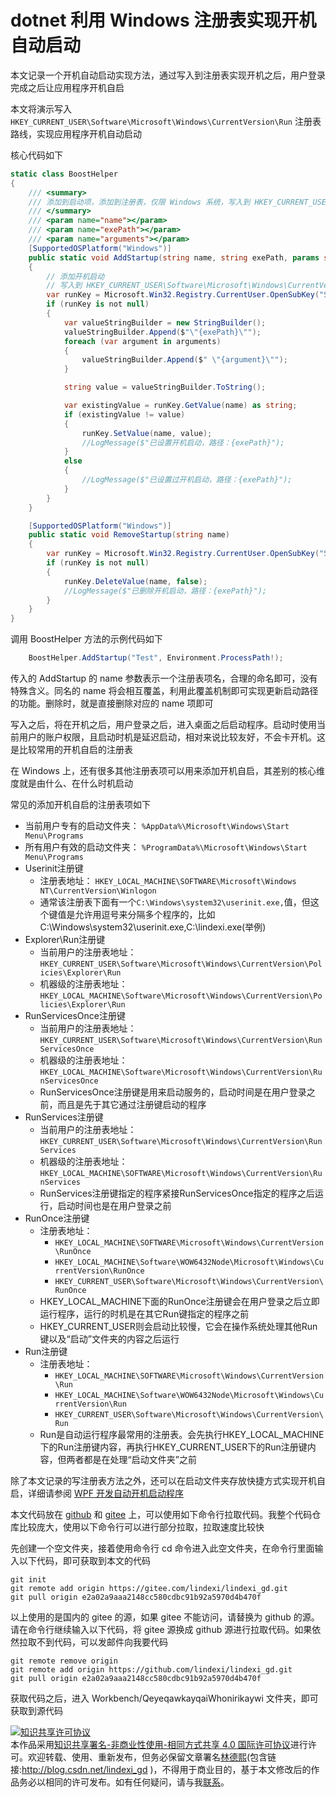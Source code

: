 
# dotnet 利用 Windows 注册表实现开机自动启动

本文记录一个开机自动启动实现方法，通过写入到注册表实现开机之后，用户登录完成之后让应用程序开机自启

<!--more-->


<!-- 发布 -->
<!-- 博客 -->

本文将演示写入 `HKEY_CURRENT_USER\Software\Microsoft\Windows\CurrentVersion\Run` 注册表路线，实现应用程序开机自动启动

核心代码如下

```csharp
static class BoostHelper
{
    /// <summary>
    /// 添加到启动项，添加到注册表，仅限 Windows 系统，写入到 HKEY_CURRENT_USER\Software\Microsoft\Windows\CurrentVersion\Run 里，实现开机启动
    /// </summary>
    /// <param name="name"></param>
    /// <param name="exePath"></param>
    /// <param name="arguments"></param>
    [SupportedOSPlatform("Windows")]
    public static void AddStartup(string name, string exePath, params string[] arguments)
    {
        // 添加开机启动
        // 写入到 HKEY_CURRENT_USER\Software\Microsoft\Windows\CurrentVersion\Run 里
        var runKey = Microsoft.Win32.Registry.CurrentUser.OpenSubKey("Software\\Microsoft\\Windows\\CurrentVersion\\Run", true);
        if (runKey is not null)
        {
            var valueStringBuilder = new StringBuilder();
            valueStringBuilder.Append($"\"{exePath}\"");
            foreach (var argument in arguments)
            {
                valueStringBuilder.Append($" \"{argument}\"");
            }

            string value = valueStringBuilder.ToString();

            var existingValue = runKey.GetValue(name) as string;
            if (existingValue != value)
            {
                runKey.SetValue(name, value);
                //LogMessage($"已设置开机启动，路径：{exePath}");
            }
            else
            {
                //LogMessage($"已设置过开机启动，路径：{exePath}");
            }
        }
    }

    [SupportedOSPlatform("Windows")]
    public static void RemoveStartup(string name)
    {
        var runKey = Microsoft.Win32.Registry.CurrentUser.OpenSubKey("Software\\Microsoft\\Windows\\CurrentVersion\\Run", true);
        if (runKey is not null)
        {
            runKey.DeleteValue(name, false);
            //LogMessage($"已删除开机启动，路径：{exePath}");
        }
    }
}
```

调用 BoostHelper 方法的示例代码如下

```csharp
    BoostHelper.AddStartup("Test", Environment.ProcessPath!);
```

传入的 AddStartup 的 name 参数表示一个注册表项名，合理的命名即可，没有特殊含义。同名的 name 将会相互覆盖，利用此覆盖机制即可实现更新启动路径的功能。删除时，就是直接删除对应的 name 项即可

写入之后，将在开机之后，用户登录之后，进入桌面之后启动程序。启动时使用当前用户的账户权限，且启动时机是延迟启动，相对来说比较友好，不会卡开机。这是比较常用的开机自启的注册表

在 Windows 上，还有很多其他注册表项可以用来添加开机自启，其差别的核心维度就是由什么、在什么时机启动

常见的添加开机自启的注册表项如下

- 当前用户专有的启动文件夹： `%AppData%\Microsoft\Windows\Start Menu\Programs`
- 所有用户有效的启动文件夹： `%ProgramData%\Microsoft\Windows\Start Menu\Programs`
- Userinit注册键
  - 注册表地址： `HKEY_LOCAL_MACHINE\SOFTWARE\Microsoft\Windows NT\CurrentVersion\Winlogon`
  - 通常该注册表下面有一个`C:\Windows\system32\userinit.exe,`值，但这个键值是允许用逗号来分隔多个程序的，比如 C:\Windows\system32\userinit.exe,C:\lindexi.exe(举例)
- Explorer\Run注册键
  - 当前用户的注册表地址：`HKEY_CURRENT_USER\Software\Microsoft\Windows\CurrentVersion\Policies\Explorer\Run`
  - 机器级的注册表地址：`HKEY_LOCAL_MACHINE\Software\Microsoft\Windows\CurrentVersion\Policies\Explorer\Run`
- RunServicesOnce注册键
  - 当前用户的注册表地址：`HKEY_CURRENT_USER\Software\Microsoft\Windows\CurrentVersion\RunServicesOnce`
  - 机器级的注册表地址：`HKEY_LOCAL_MACHINE\Software\Microsoft\Windows\CurrentVersion\RunServicesOnce`
  - RunServicesOnce注册键是用来启动服务的，启动时间是在用户登录之前，而且是先于其它通过注册键启动的程序
- RunServices注册键
  - 当前用户的注册表地址：`HKEY_CURRENT_USER\Software\Microsoft\Windows\CurrentVersion\RunServices`
  - 机器级的注册表地址：`HKEY_LOCAL_MACHINE\SOFTWARE\Microsoft\Windows\CurrentVersion\RunServices`
  - RunServices注册键指定的程序紧接RunServicesOnce指定的程序之后运行，启动时间也是在用户登录之前
- RunOnce注册键
  - 注册表地址：
    - `HKEY_LOCAL_MACHINE\SOFTWARE\Microsoft\Windows\CurrentVersion\RunOnce`
    - `HKEY_LOCAL_MACHINE\Software\WOW6432Node\Microsoft\Windows\CurrentVersion\RunOnce`
    - `HKEY_CURRENT_USER\Software\Microsoft\Windows\CurrentVersion\RunOnce`
  - HKEY_LOCAL_MACHINE下面的RunOnce注册键会在用户登录之后立即运行程序，运行的时机是在其它Run键指定的程序之前
  - HKEY_CURRENT_USER则会启动比较慢，它会在操作系统处理其他Run键以及“启动”文件夹的内容之后运行
- Run注册键
  - 注册表地址：
    - `HKEY_LOCAL_MACHINE\SOFTWARE\Microsoft\Windows\CurrentVersion\Run`
    - `HKEY_LOCAL_MACHINE\Software\WOW6432Node\Microsoft\Windows\CurrentVersion\Run`
    - `HKEY_CURRENT_USER\Software\Microsoft\Windows\CurrentVersion\Run`
  - Run是自动运行程序最常用的注册表。会先执行HKEY_LOCAL_MACHINE下的Run注册键内容，再执行HKEY_CURRENT_USER下的Run注册键内容，但两者都是在处理“启动文件夹”之前

除了本文记录的写注册表方法之外，还可以在启动文件夹存放快捷方式实现开机自启，详细请参阅 [WPF 开发自动开机启动程序](https://blog.lindexi.com/post/WPF-%E5%BC%80%E5%8F%91%E8%87%AA%E5%8A%A8%E5%BC%80%E6%9C%BA%E5%90%AF%E5%8A%A8%E7%A8%8B%E5%BA%8F.html )

本文代码放在 [github](https://github.com/lindexi/lindexi_gd/tree/e2a02a9aaa2148cc580cdbc91b92a5970d4b470f/Workbench/QeyeqawkayqaiWhonirikaywi) 和 [gitee](https://gitee.com/lindexi/lindexi_gd/tree/e2a02a9aaa2148cc580cdbc91b92a5970d4b470f/Workbench/QeyeqawkayqaiWhonirikaywi) 上，可以使用如下命令行拉取代码。我整个代码仓库比较庞大，使用以下命令行可以进行部分拉取，拉取速度比较快

先创建一个空文件夹，接着使用命令行 cd 命令进入此空文件夹，在命令行里面输入以下代码，即可获取到本文的代码

```
git init
git remote add origin https://gitee.com/lindexi/lindexi_gd.git
git pull origin e2a02a9aaa2148cc580cdbc91b92a5970d4b470f
```

以上使用的是国内的 gitee 的源，如果 gitee 不能访问，请替换为 github 的源。请在命令行继续输入以下代码，将 gitee 源换成 github 源进行拉取代码。如果依然拉取不到代码，可以发邮件向我要代码

```
git remote remove origin
git remote add origin https://github.com/lindexi/lindexi_gd.git
git pull origin e2a02a9aaa2148cc580cdbc91b92a5970d4b470f
```

获取代码之后，进入 Workbench/QeyeqawkayqaiWhonirikaywi 文件夹，即可获取到源代码




<a rel="license" href="http://creativecommons.org/licenses/by-nc-sa/4.0/"><img alt="知识共享许可协议" style="border-width:0" src="https://licensebuttons.net/l/by-nc-sa/4.0/88x31.png" /></a><br />本作品采用<a rel="license" href="http://creativecommons.org/licenses/by-nc-sa/4.0/">知识共享署名-非商业性使用-相同方式共享 4.0 国际许可协议</a>进行许可。欢迎转载、使用、重新发布，但务必保留文章署名[林德熙](http://blog.csdn.net/lindexi_gd)(包含链接:http://blog.csdn.net/lindexi_gd )，不得用于商业目的，基于本文修改后的作品务必以相同的许可发布。如有任何疑问，请与我[联系](mailto:lindexi_gd@163.com)。